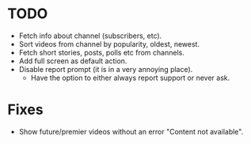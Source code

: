 TODO
====
 * Fetch info about channel (subscribers, etc).
 * Sort videos from channel by popularity, oldest, newest.
 * Fetch short stories, posts, polls etc from channels.
 * Add full screen as default action.
 * Disable report prompt (it is in a very annoying place).
   - Have the option to either always report support or never ask.

Fixes
=====
 * Show future/premier videos without an error "Content not available".
